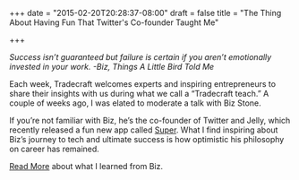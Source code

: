 +++
date = "2015-02-20T20:28:37-08:00"
draft = false
title = "The Thing About Having Fun That Twitter's Co-founder Taught Me"

+++

*Success isn’t guaranteed but failure is certain if you aren’t emotionally invested in your work. -Biz, Things A Little Bird Told Me*

Each week, Tradecraft welcomes experts and inspiring entrepreneurs to share their insights with us during what we call a “Tradecraft teach.” A couple of weeks ago, I was elated to moderate a talk with Biz Stone.

If you’re not familiar with Biz, he’s the co-founder of Twitter and Jelly, which recently released a fun new app called <a href="http://techcrunch.com/2014/11/17/biz-stone-super/" target="_blank">Super</a>. What I find inspiring about Biz’s journey to tech and ultimate success is how optimistic his philosophy on career has remained.

<a href="http://www.paigebennett.com/blog/ThingsBizTaughtMe/" target="_blank">Read More</a> about what I learned from Biz.

